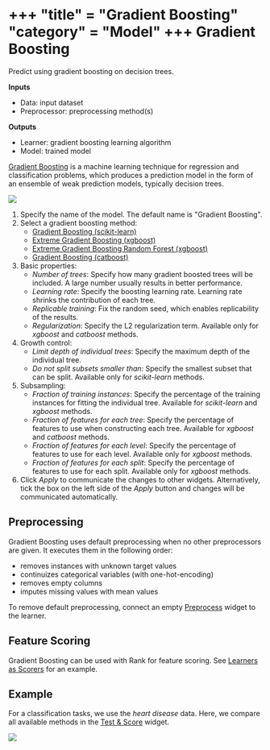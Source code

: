 +++
"title" = "Gradient Boosting"
"category" = "Model"
+++
Gradient Boosting
=================

Predict using gradient boosting on decision trees.

**Inputs**

- Data: input dataset
- Preprocessor: preprocessing method(s)

**Outputs**

- Learner: gradient boosting learning algorithm
- Model: trained model

[Gradient Boosting](https://en.wikipedia.org/wiki/Gradient_boosting) is a machine learning technique for regression and classification problems, which produces a prediction model in the form of an ensemble of weak prediction models, typically decision trees.

![](../images/GradientBoosting-stamped.png)

1. Specify the name of the model. The default name is "Gradient Boosting".
2. Select a gradient boosting method:
   - [Gradient Boosting (scikit-learn)](https://scikit-learn.org/stable/modules/generated/sklearn.ensemble.GradientBoostingClassifier.html)
   - [Extreme Gradient Boosting (xgboost)](https://xgboost.readthedocs.io/en/latest/index.html)
   - [Extreme Gradient Boosting Random Forest (xgboost)](https://xgboost.readthedocs.io/en/latest/index.html)
   - [Gradient Boosting (catboost)](https://catboost.ai/docs/concepts/python-quickstart.html)
3. Basic properties:
   - *Number of trees*: Specify how many gradient boosted trees will be included. A large number usually results in better performance.
   - *Learning rate*: Specify the boosting learning rate. Learning rate shrinks the contribution of each tree.
   - *Replicable training*: Fix the random seed, which enables replicability of the results.
   - *Regularization*: Specify the L2 regularization term. Available only for *xgboost* and *catboost* methods.
4. Growth control:
   - *Limit depth of individual trees*: Specify the maximum depth of the individual tree.
   - *Do not split subsets smaller than*: Specify the smallest subset that can be split. Available only for *scikit-learn* methods.
5. Subsampling:
   - *Fraction of training instances*: Specify the percentage of the training instances for fitting the individual tree. Available for *scikit-learn* and *xgboost* methods.
   - *Fraction of features for each tree*: Specify the percentage of features to use when constructing each tree. Available for *xgboost* and *catboost* methods.
   - *Fraction of features for each level*: Specify the percentage of features to use for each level. Available only for *xgboost* methods.
   - *Fraction of features for each split*: Specify the percentage of features to use for each split. Available only for *xgboost* methods.
6. Click *Apply* to communicate the changes to other widgets. Alternatively, tick the box on the left side of the *Apply* button and changes will be communicated automatically.

Preprocessing
-------------

Gradient Boosting uses default preprocessing when no other preprocessors are given. It executes them in the following order:

- removes instances with unknown target values
- continuizes categorical variables (with one-hot-encoding)
- removes empty columns
- imputes missing values with mean values

To remove default preprocessing, connect an empty [Preprocess](../../data/preprocess/) widget to the learner.

Feature Scoring
---------------

Gradient Boosting can be used with Rank for feature scoring. See [Learners as Scorers](../../../learners-as-scorers/index/) for an example.

Example
-------

For a classification tasks, we use the *heart disease* data. Here, we compare all available methods in the [Test & Score](../../evaluate/testandscore/) widget.

![](../images/GradientBoosting-example.png)
